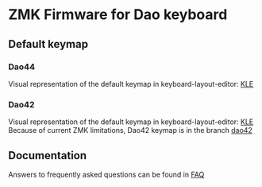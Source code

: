 # ZMK Firmware for Dao keyboard

## Default keymap


### Dao44

Visual representation of the default keymap in keyboard-layout-editor: [KLE](http://www.keyboard-layout-editor.com/#/gists/c6ba0634e5b92366be9f324775394e66)

### Dao42
Visual representation of the default keymap in keyboard-layout-editor: [KLE](http://www.keyboard-layout-editor.com/#/gists/67a81f6b83c65abcda5e7f32989a1688)
Because of current ZMK limitations, Dao42 keymap is in the branch [dao42](https://github.com/yumagulovrn/dao-zmk-config/tree/dao42)

## Documentation

Answers to frequently asked questions can be found in [FAQ](docs/FAQ.md)
